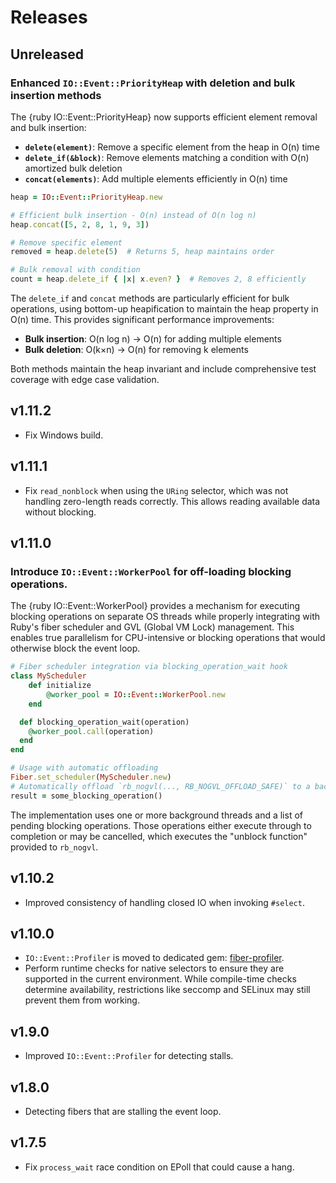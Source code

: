 # Releases

## Unreleased

### Enhanced `IO::Event::PriorityHeap` with deletion and bulk insertion methods

The {ruby IO::Event::PriorityHeap} now supports efficient element removal and bulk insertion:

- **`delete(element)`**: Remove a specific element from the heap in O(n) time
- **`delete_if(&block)`**: Remove elements matching a condition with O(n) amortized bulk deletion
- **`concat(elements)`**: Add multiple elements efficiently in O(n) time

``` ruby
heap = IO::Event::PriorityHeap.new

# Efficient bulk insertion - O(n) instead of O(n log n)
heap.concat([5, 2, 8, 1, 9, 3])

# Remove specific element
removed = heap.delete(5)  # Returns 5, heap maintains order

# Bulk removal with condition
count = heap.delete_if { |x| x.even? }  # Removes 2, 8 efficiently
```

The `delete_if` and `concat` methods are particularly efficient for bulk operations, using bottom-up heapification to maintain the heap property in O(n) time. This provides significant performance improvements:
- **Bulk insertion**: O(n log n) → O(n) for adding multiple elements
- **Bulk deletion**: O(k×n) → O(n) for removing k elements

Both methods maintain the heap invariant and include comprehensive test coverage with edge case validation.

## v1.11.2

  - Fix Windows build.

## v1.11.1

  - Fix `read_nonblock` when using the `URing` selector, which was not handling zero-length reads correctly. This allows reading available data without blocking.

## v1.11.0

### Introduce `IO::Event::WorkerPool` for off-loading blocking operations.

The {ruby IO::Event::WorkerPool} provides a mechanism for executing blocking operations on separate OS threads while properly integrating with Ruby's fiber scheduler and GVL (Global VM Lock) management. This enables true parallelism for CPU-intensive or blocking operations that would otherwise block the event loop.

``` ruby
# Fiber scheduler integration via blocking_operation_wait hook
class MyScheduler
	def initialize
		@worker_pool = IO::Event::WorkerPool.new
	end

  def blocking_operation_wait(operation)
    @worker_pool.call(operation)
  end
end

# Usage with automatic offloading
Fiber.set_scheduler(MyScheduler.new)
# Automatically offload `rb_nogvl(..., RB_NOGVL_OFFLOAD_SAFE)` to a background thread:
result = some_blocking_operation()
```

The implementation uses one or more background threads and a list of pending blocking operations. Those operations either execute through to completion or may be cancelled, which executes the "unblock function" provided to `rb_nogvl`.

## v1.10.2

  - Improved consistency of handling closed IO when invoking `#select`.

## v1.10.0

  - `IO::Event::Profiler` is moved to dedicated gem: [fiber-profiler](https://github.com/socketry/fiber-profiler).
  - Perform runtime checks for native selectors to ensure they are supported in the current environment. While compile-time checks determine availability, restrictions like seccomp and SELinux may still prevent them from working.

## v1.9.0

  - Improved `IO::Event::Profiler` for detecting stalls.

## v1.8.0

  - Detecting fibers that are stalling the event loop.

## v1.7.5

  - Fix `process_wait` race condition on EPoll that could cause a hang.
